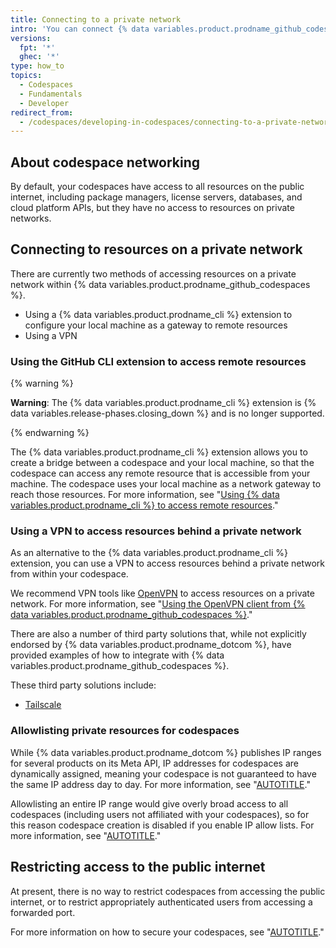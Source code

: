 ```yaml
---
title: Connecting to a private network
intro: 'You can connect {% data variables.product.prodname_github_codespaces %} to resources on a private network, including package registries, license servers, and on-premises databases.'
versions:
  fpt: '*'
  ghec: '*'
type: how_to
topics:
  - Codespaces
  - Fundamentals
  - Developer
redirect_from:
  - /codespaces/developing-in-codespaces/connecting-to-a-private-network
---
```


## About codespace networking

By default, your codespaces have access to all resources on the public internet, including package managers, license servers, databases, and cloud platform APIs, but they have no access to resources on private networks.

## Connecting to resources on a private network

There are currently two methods of accessing resources on a private network within {% data variables.product.prodname_github_codespaces %}.
* Using a {% data variables.product.prodname_cli %} extension to configure your local machine as a gateway to remote resources
* Using a VPN

### Using the GitHub CLI extension to access remote resources

{% warning %}

**Warning**: The {% data variables.product.prodname_cli %} extension is {% data variables.release-phases.closing_down %} and is no longer supported.

{% endwarning %}

The {% data variables.product.prodname_cli %} extension allows you to create a bridge between a codespace and your local machine, so that the codespace can access any remote resource that is accessible from your machine. The codespace uses your local machine as a network gateway to reach those resources. For more information, see "[Using {% data variables.product.prodname_cli %} to access remote resources](https://github.com/github/gh-net#codespaces-network-bridge)."

### Using a VPN to access resources behind a private network

As an alternative to the {% data variables.product.prodname_cli %} extension, you can use a VPN to access resources behind a private network from within your codespace.

We recommend VPN tools like [OpenVPN](https://openvpn.net/) to access resources on a private network. For more information, see "[Using the OpenVPN client from {% data variables.product.prodname_github_codespaces %}](https://github.com/codespaces-contrib/codespaces-openvpn)."

There are also a number of third party solutions that, while not explicitly endorsed by {% data variables.product.prodname_dotcom %}, have provided examples of how to integrate with {% data variables.product.prodname_github_codespaces %}.

These third party solutions include:

* [Tailscale](https://tailscale.com/kb/1160/github-codespaces/)

### Allowlisting private resources for codespaces

While {% data variables.product.prodname_dotcom %} publishes IP ranges for several products on its Meta API, IP addresses for codespaces are dynamically assigned, meaning your codespace is not guaranteed to have the same IP address day to day. For more information, see "[AUTOTITLE](/rest/meta/meta)."

Allowlisting an entire IP range would give overly broad access to all codespaces (including users not affiliated with your codespaces), so for this reason codespace creation is disabled if you enable IP allow lists. For more information, see "[AUTOTITLE](/organizations/keeping-your-organization-secure/managing-security-settings-for-your-organization/managing-allowed-ip-addresses-for-your-organization#enabling-allowed-ip-addresses)."

## Restricting access to the public internet

At present, there is no way to restrict codespaces from accessing the public internet, or to restrict appropriately authenticated users from accessing a forwarded port.

For more information on how to secure your codespaces, see "[AUTOTITLE](/codespaces/reference/security-in-github-codespaces)."
